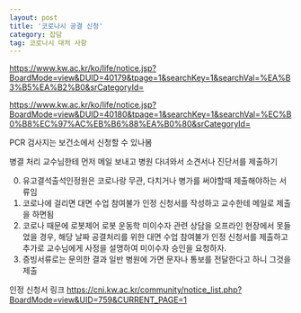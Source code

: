 ```yaml
---
layout: post 
title: '코로나시 공결 신청'
category: 잡담
tag: 코로나시 대처 사항
---
```

<https://www.kw.ac.kr/ko/life/notice.jsp?BoardMode=view&DUID=40179&tpage=1&searchKey=1&searchVal=%EA%B3%B5%EA%B2%B0&srCategoryId=>

<https://www.kw.ac.kr/ko/life/notice.jsp?BoardMode=view&DUID=40180&tpage=1&searchKey=1&searchVal=%EC%B0%B8%EC%97%AC%EB%B6%88%EA%B0%80&srCategoryId=>

PCR 검사지는 보건소에서 신청할 수 있나봄

병결 처리
교수님한테 먼저 메일 보내고 병원 다녀와서 소견서나 진단서를 제출하기

0. 유고결석출석인정원은 코로나랑 무관, 다치거나 병가를 써야할때 제출해야하는 서류임
1. 코로나에 걸리면 대면 수업 참여불가 인정 신청서를 작성하고 교수한테 메일로 제출을 하면됨
2. 코로나 때문에 로봇제어 로봇 운동학 미이수자 관련 상담을 오프라인 현장에서 못들었을 경우, 해당 날짜 공결처리를 위한 대면 수업 참여불가 인정 신청서를 제출하고 추가로 교수님에게 사정을 설명하여 미이수자 승인을 요청하자.
3. 증빙서류로는 문의한 결과 일반 병원에 가면 문자나 통보를 전달한다고 하니 그것을 제출

인정 신청서 링크
<https://cni.kw.ac.kr/community/notice_list.php?BoardMode=view&UID=759&CURRENT_PAGE=1>